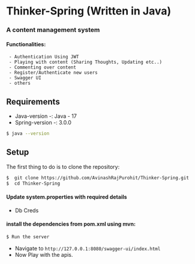 # Thinker-Spring (Written in Java)
### A content management system

#### Functionalities:
     - Authentication Using JWT
     - Playing with content (Sharing Thoughts, Updating etc..)
     - Commenting over content
     - Register/Authenticate new users
     - Swagger UI
     - others
     


## Requirements
  * Java-version -: Java - 17
  * Spring-version -: 3.0.0

```sh
$ java --version
```
## Setup

The first thing to do is to clone the repository:
```sh
$  git clone https://github.com/AvinashRajPurohit/Thinker-Spring.git
$  cd Thinker-Spring
```

#### Update system.properties with required details
 - Db Creds
#### install the dependencies from pom.xml using mvn:

```sh
$ Run the server
```
* Navigate to `http://127.0.0.1:8080/swagger-ui/index.html`
* Now Play with the apis.

